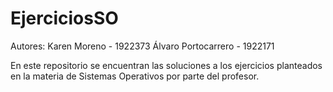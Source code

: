 # EjerciciosSO

Autores:
Karen Moreno           -     1922373
Álvaro Portocarrero    -     1922171

 En este repositorio se encuentran las soluciones a los ejercicios planteados en la materia de Sistemas Operativos por parte del profesor.
